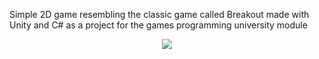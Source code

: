 Simple 2D game resembling the classic game called Breakout made with Unity and C# as a project for the games programming university module

<p align="center">
  <img src="https://github.com/JakubKornacki/Breakout-2D/assets/58008224/647203a3-8f32-461d-b1e3-c2a379495a2b">
</p>

